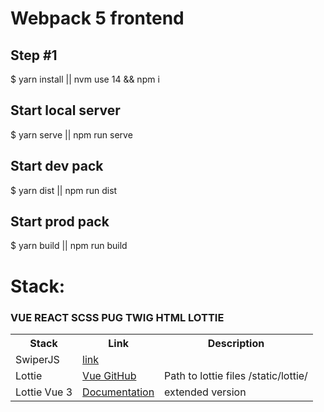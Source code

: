 # Webpack 5 frontend

## Step #1
$ yarn install || nvm use 14 && npm i

## Start local server
$ yarn serve || npm run serve

## Start dev pack
$ yarn dist || npm run dist

## Start prod pack
$ yarn build || npm run build



# Stack:
### VUE REACT SCSS PUG TWIG HTML LOTTIE

<table style="table-layout:fixed; white-space: nowrap;">
  <tr>
    <th>Stack</th>
    <th>Link</th>
    <th>Description</th>
  </tr>
  <tr>
    <td>SwiperJS</td>
    <td><a href="https://blog.canopas.com/implement-different-types-of-sliders-using-vue-3-and-swiper-7-ab79bd5abe28">link</a></td>
  </tr>
  <tr>
    <td>Lottie</td>
    <td><a href="https://github.com/LottieFiles/lottie-vue">Vue GitHub</a></td>
		<td>Path to lottie files /static/lottie/</td>
  </tr>
  <tr>
    <td>Lottie Vue 3</td>
    <td><a href="https://vue3-lottie.vercel.app/guide.html">Documentation</a></td>
		<td>extended version</td>
  </tr>
</table>
